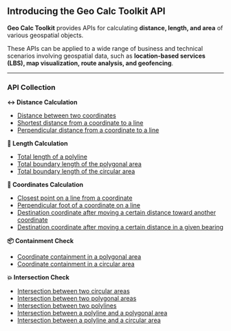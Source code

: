 ## Introducing the Geo Calc Toolkit API

**Geo Calc Toolkit** provides APIs for calculating **distance, length, and area** of various geospatial objects.

These APIs can be applied to a wide range of business and technical scenarios involving geospatial data, such as
**location-based services (LBS), map visualization, route analysis, and geofencing**.

---

### API Collection

**↔️ Distance Calculation**

- [Distance between two coordinates](./detail/distance-between-two-coordinates.md)
- [Shortest distance from a coordinate to a line](./detail/shortest-distance-from-a-coordinate-to-a-line.md)
- [Perpendicular distance from a coordinate to a line](./detail/perpendicular-distance-from-a-coordinate-to-a-line.md)

**📏 Length Calculation**

- [Total length of a polyline](./detail/total-length-of-a-polyline.md)
- [Total boundary length of the polygonal area](./detail/total-boundary-length-of-the-polygonal-area.md)
- [Total boundary length of the circular area](./detail/total-boundary-length-of-the-circular-area.md)

[//]: # (**🟩 Area Calculation** &#40;하&#41;)

[//]: # (- [Area of a polygonal region]&#40;./detail/area-of-a-polygonal-region.md&#41;)

[//]: # (- [Area of a circular region]&#40;./detail/area-of-a-circular-region.md&#41;)

**📍 Coordinates Calculation**

- [Closest point on a line from a coordinate](./detail/closest-point-on-a-line-from-a-coordinate.md)
- [Perpendicular foot of a coordinate on a line](./detail/perpendicular-foot-of-a-coordinate-on-a-line.md)
- [Destination coordinate after moving a certain distance toward another coordinate](./detail/destination-coordinate-after-moving-a-certain-distance-toward-another-coordinate.md)
- [Destination coordinate after moving a certain distance in a given bearing](./detail/destination-coordinate-after-moving-a-certain-distance-in-a-given-bearing.md)

[//]: # (- 선과 선의 교차 좌표)

[//]: # (- 선과 다각형 영역의 경계선과의 교차 좌표)

[//]: # (- 선과 원형 영역의 경계선과의 교차 좌표)

[//]: # (- 선을 n 등분한 기준 좌표)

[//]: # (- 다중선과 다중선의 교차 좌표)

[//]: # (- 다중선과 다각형 영역의 경계선과의 교차 좌표)

[//]: # (- 다중선과 원형 영역의 경계선과의 교차 좌표)

**📦 Containment Check**

- [Coordinate containment in a polygonal area](./detail/coordinate-containment-in-a-polygonal-area.md)
- [Coordinate containment in a circular area](./detail/coordinate-containment-in-a-circular-area.md)

**💥 Intersection Check**

- [Intersection between two circular areas](./detail/intersection-between-two-circular-areas.md)
- [Intersection between two polygonal areas](./detail/intersection-between-two-polygonal-areas.md)
- [Intersection between two polylines](./detail/intersection-between-two-polylines.md)
- [Intersection between a polyline and a polygonal area](./detail/intersection-between-a-polyline-and-a-polygonal-area.md)
- [Intersection between a polyline and a circular area](./detail/intersection-between-a-polyline-and-a-circular-area.md)

[//]: # (**🧭 Bearing Calculation** &#40;하&#41;)

[//]: # (- [Bearing between coordinates]&#40;./detail/bearing-between-coordinates.md&#41;)